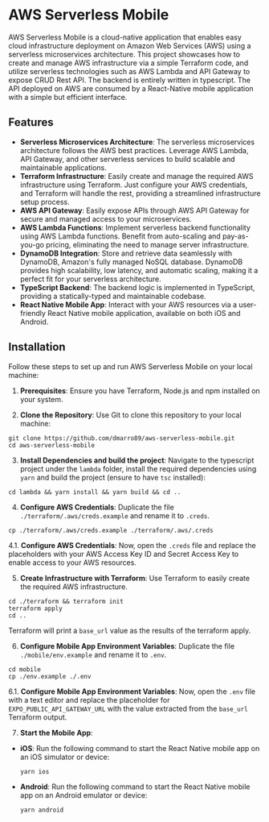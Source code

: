 # AWS Serverless Mobile
AWS Serverless Mobile is a cloud-native application that enables easy cloud infrastructure deployment on Amazon Web Services (AWS) using a serverless microservices architecture. This project showcases how to create and manage AWS infrastructure via a simple Terraform code, and utilize serverless technologies such as AWS Lambda and API Gateway to expose CRUD Rest API. The backend is entirely written in typescript.
The API deployed on AWS are consumed by a React-Native mobile application with a simple but efficient interface.

## Features

- **Serverless Microservices Architecture**: The serverless microservices architecture follows the AWS best practices. Leverage AWS Lambda, API Gateway, and other serverless services to build scalable and maintainable applications.
- **Terraform Infrastructure**: Easily create and manage the required AWS infrastructure using Terraform. Just configure your AWS credentials, and Terraform will handle the rest, providing a streamlined infrastructure setup process.
- **AWS API Gateway**: Easily expose APIs through AWS API Gateway for secure and managed access to your microservices.
- **AWS Lambda Functions**: Implement serverless backend functionality using AWS Lambda functions. Benefit from auto-scaling and pay-as-you-go pricing, eliminating the need to manage server infrastructure.
- **DynamoDB Integration**: Store and retrieve data seamlessly with DynamoDB, Amazon's fully managed NoSQL database. DynamoDB provides high scalability, low latency, and automatic scaling, making it a perfect fit for your serverless architecture.
- **TypeScript Backend**: The backend logic is implemented in TypeScript, providing a statically-typed and maintainable codebase.
- **React Native Mobile App**: Interact with your AWS resources via a user-friendly React Native mobile application, available on both iOS and Android.

## Installation

Follow these steps to set up and run AWS Serverless Mobile on your local machine:
1. **Prerequisites**: Ensure you have Terraform, Node.js and npm installed on your system.

2. **Clone the Repository**: Use Git to clone this repository to your local machine:
```
git clone https://github.com/dmarro89/aws-serverless-mobile.git
cd aws-serverless-mobile
```

3. **Install Dependencies and build the project**: Navigate to the typescript project under the `lambda` folder, install the required dependencies using `yarn` and build the project (ensure to have `tsc` installed):
```
cd lambda && yarn install && yarn build && cd ..
```

4. **Configure AWS Credentials**: Duplicate the file `./terraform/.aws/creds.example` and rename it to `.creds`.
```
cp ./terraform/.aws/creds.example ./terraform/.aws/.creds
```

4.1. **Configure AWS Credentials**: Now, open the `.creds` file and replace the placeholders with your AWS Access Key ID and Secret Access Key to enable access to your AWS resources.

5. **Create Infrastructure with Terraform**: Use Terraform to easily create the required AWS infrastructure.
```
cd ./terraform && terraform init
terraform apply
cd ..
```
Terraform will print a `base_url` value as the results of the terraform apply.

6. **Configure Mobile App Environment Variables**: Duplicate the file `./mobile/env.example` and rename it to `.env`. 
```
cd mobile
cp ./env.example ./.env
```

6.1. **Configure Mobile App Environment Variables**: Now, open the `.env` file with a text editor and replace the placeholder for `EXPO_PUBLIC_API_GATEWAY_URL` with the value extracted from the `base_url` Terraform output.

7. **Start the Mobile App**:
- **iOS**: Run the following command to start the React Native mobile app on an iOS simulator or device:
  ```
  yarn ios
  ```
- **Android**: Run the following command to start the React Native mobile app on an Android emulator or device:
  ```
  yarn android
  ```





